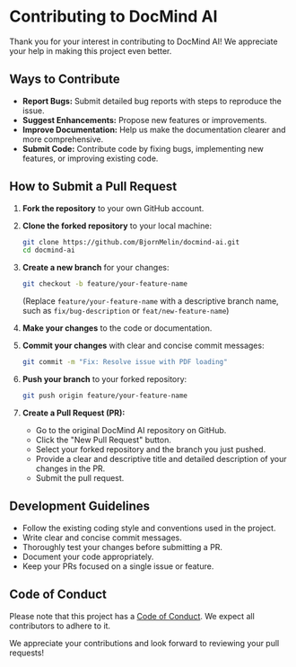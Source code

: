 # Contributing to DocMind AI

Thank you for your interest in contributing to DocMind AI! We appreciate your help in making this project even better.

## Ways to Contribute

- **Report Bugs:** Submit detailed bug reports with steps to reproduce the issue.
- **Suggest Enhancements:** Propose new features or improvements.
- **Improve Documentation:** Help us make the documentation clearer and more comprehensive.
- **Submit Code:** Contribute code by fixing bugs, implementing new features, or improving existing code.

## How to Submit a Pull Request

1. **Fork the repository** to your own GitHub account.
2. **Clone the forked repository** to your local machine:

   ```bash
   git clone https://github.com/BjornMelin/docmind-ai.git
   cd docmind-ai
   ```

3. **Create a new branch** for your changes:

   ```bash
   git checkout -b feature/your-feature-name
   ```

   (Replace `feature/your-feature-name` with a descriptive branch name, such as `fix/bug-description` or `feat/new-feature-name`)

4. **Make your changes** to the code or documentation.
5. **Commit your changes** with clear and concise commit messages:

   ```bash
   git commit -m "Fix: Resolve issue with PDF loading"
   ```

6. **Push your branch** to your forked repository:

   ```bash
   git push origin feature/your-feature-name
   ```

7. **Create a Pull Request (PR):**
   - Go to the original DocMind AI repository on GitHub.
   - Click the "New Pull Request" button.
   - Select your forked repository and the branch you just pushed.
   - Provide a clear and descriptive title and detailed description of your changes in the PR.
   - Submit the pull request.

## Development Guidelines

- Follow the existing coding style and conventions used in the project.
- Write clear and concise commit messages.
- Thoroughly test your changes before submitting a PR.
- Document your code appropriately.
- Keep your PRs focused on a single issue or feature.

## Code of Conduct

Please note that this project has a [Code of Conduct](CODE_OF_CONDUCT.md). We expect all contributors to adhere to it.

We appreciate your contributions and look forward to reviewing your pull requests!
